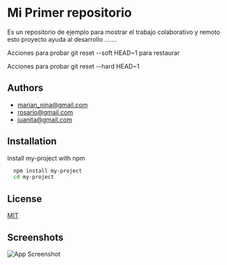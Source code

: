 
# Mi Primer repositorio

Es un repositorio de ejemplo para mostrar el trabajo colaborativo y remoto esto proyecto ayuda al desarrollo .......



Acciones para probar git reset --soft HEAD~1 para restaurar

Acciones para probar git reset --hard HEAD~1


## Authors

- [marian_nina@gmail.com](https://www.github.com/maria)
- [rosario@gmail.com](https://www.github.com/maria)
- [juanita@gmail.com](https://www.github.com/maria)



## Installation

Install my-project with npm

```bash
  npm install my-project
  cd my-project
```
    
## License

[MIT](https://choosealicense.com/licenses/mit/)


## Screenshots

![App Screenshot](https://git-scm.com/images/logo@2x.png)

